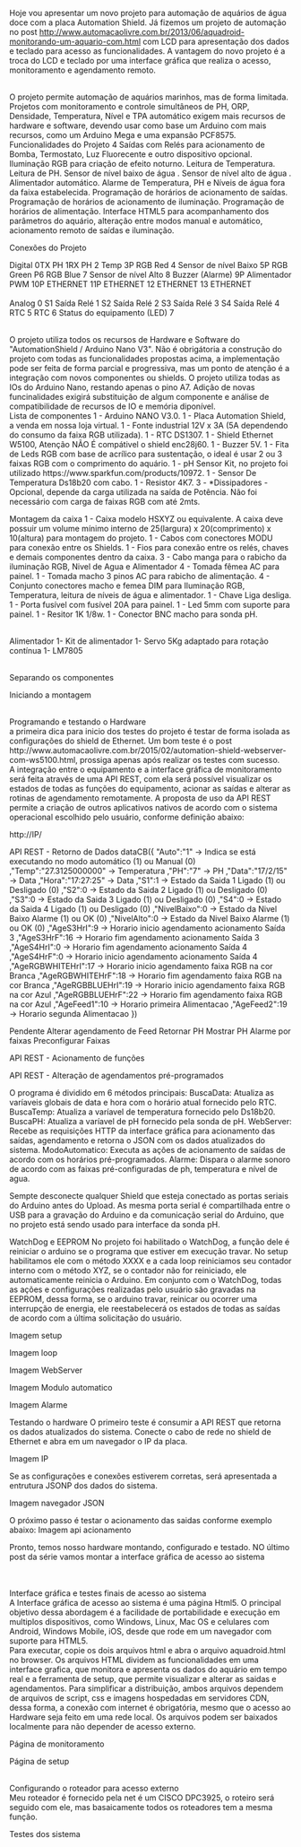 

Hoje vou apresentar um novo projeto para automação de aquários de água doce com a placa Automation Shield. Já fizemos um projeto de automação no post http://www.automacaolivre.com.br/2013/06/aquadroid-monitorando-um-aquario-com.html com LCD para apresentação dos dados e teclado para acesso as funcionalidades. A vantagem do novo projeto é a troca do LCD e teclado por uma interface gráfica que realiza o acesso, monitoramento e agendamento remoto.

<br>
O projeto permite automação de aquários marinhos, mas de forma limitada. Projetos com monitoramento e controle simultâneos de PH, ORP, Densidade, Temperatura, Nível e TPA automático exigem mais recursos de hardware e software, devendo usar como base um Arduino com mais recursos, como um Arduino Mega e uma expansão PCF8575. 

<br>
Funcionalidades do Projeto
4 Saídas com Relés para acionamento de Bomba, Termostato, Luz Fluorecente e outro dispositivo opcional.
Iluminação RGB para criação de efeito noturno.
Leitura de Temperatura.
Leitura de PH.
Sensor de nível baixo de água .
Sensor de nível alto de água .
Alimentador automático.
Alarme de Temperatura, PH e Níveis de água fora da faixa estabelecida.
Programação de horários de acionamento de saídas.
Programação de horários de acionamento de iluminação.
Programação de horários de alimentação.
Interface HTML5 para acompanhamento dos parâmetros do aquário, alteração entre modos manual e automático, acionamento remoto de saídas e iluminação.
<br>

Conexões do Projeto

Digital
0TX        PH
1RX        PH
2          Temp
3P         RGB Red
4          Sensor de nível Baixo
5P         RGB Green
P6         RGB Blue
7          Sensor de nível Alto
8          Buzzer (Alarme)
9P         Alimentador PWM
10P        ETHERNET
11P        ETHERNET
12         ETHERNET
13         ETHERNET                         
<br>
Analog
0          S1 Saída Relé
1          S2 Saída Relé
2          S3 Saída Relé
3          S4 Saída Relé
4          RTC
5          RTC
6          Status do equipamento (LED)
7             

<br>
O projeto utiliza todos os recursos de Hardware e Software do "AutomationShield / Arduino Nano V3". Não é obrigátoria a construção do projeto com todas as funcionalidades propostas acima, a implementação pode ser feita de forma parcial e progressiva, mas um ponto de atenção é a integração com novos componentes ou shields. O projeto utiliza todas as IOs do Arduino Nano, restando apenas o pino A7. Adição de novas funcinalidades exigirá substituição de algum componente e análise de compatibilidade de recursos de IO e memória diponível.

<br>
Lista de componentes 
1 - Arduino NANO V3.0.
1 - Placa Automation Shield, a venda em nossa loja virtual.
1 - Fonte industrial 12V x 3A (5A dependendo do consumo da faixa RGB utilizada).
1 - RTC DS1307.
1 - Shield Ethernet W5100, Atenção NÃO É compátivel o shield enc28j60.
1 - Buzzer 5V.
1 - Fita de Leds RGB com base de acrílico para sustentação, o ideal é usar 2 ou 3 faixas RGB com o comprimento do aquário. 
1 - pH Sensor Kit, no projeto foi utilizado https://www.sparkfun.com/products/10972.
1 - Sensor De Temperatura Ds18b20 com cabo.
1 - Resistor 4K7.
3 - *Dissipadores  - Opcional, depende da carga utilizada na saída de Potência. Não foi necessário com carga de faixas RGB com até 2mts.

Montagem da caixa
1 - Caixa modelo HSXYZ ou equivalente. A caixa deve possuir um volume mínimo interno de 25(largura) x 20(comprimento) x 10(altura) para montagem do projeto.
1 - Cabos com conectores MODU para conexão entre os Shields.
1 - Fios para conexão entre os relés, chaves e demais componentes dentro da caixa.
3 - Cabo manga para o rabicho da iluminação RGB, Nivel de Agua e Alimentador
4 - Tomada fêmea AC para painel.
1 - Tomada macho 3 pinos AC para rabicho de alimentação.
4 - Conjunto conectores macho e femea DIM para Iluminação RGB, Temperatura, leitura de níveis de água e alimentador.
1 - Chave Liga desliga.
1 - Porta fusível com fusível 20A para painel.
1 - Led 5mm com suporte para painel.
1 - Resitor 1K 1/8w.
1 - Conector BNC macho para sonda pH. 

<br>
Alimentador
1- Kit de alimentador
1- Servo 5Kg adaptado para rotação contínua
1- LM7805 
<br>

<br>

Separando os componentes




Iniciando a montagem






<br>
Programando e testando o Hardware
<br>
a primeira dica para inicio dos testes do projeto é testar de forma isolada as configurações do shield de Ethernet. Um bom teste é o post http://www.automacaolivre.com.br/2015/02/automation-shield-webserver-com-ws5100.html, prossiga apenas após realizar os testes com sucesso.


<br>
A integração entre o equipamento e a interface gráfica de monitoramento será feita através de uma API REST, com ela será possível visualizar os estados de todas as funções do equipamento, acionar as saídas e alterar as rotinas de agendamento remotamente. A proposta de uso da API REST permite a criação de outros aplicativos nativos de acordo com o sistema operacional escolhido pelo usuário, conforme definição abaixo:

http://IP/

API REST - Retorno de Dados
dataCB({
"Auto":"1"   			-> Indica se está executando no modo automático (1) ou Manual (0)
,"Temp":"27.3125000000" -> Temperatura
,"PH":"7" 				-> PH
,"Data":"17/2/15"		-> Data
,"Hora":"17:27:25"		-> Data
,"S1":1					-> Estado da Saida 1  Ligado (1) ou Desligado (0)
,"S2":0					-> Estado da Saida 2  Ligado (1) ou Desligado (0)
,"S3":0					-> Estado da Saida 3  Ligado (1) ou Desligado (0)
,"S4":0					-> Estado da Saida 4  Ligado (1) ou Desligado (0)
,"NivelBaixo":0 		-> Estado da Nivel Baixo Alarme (1) ou OK (0)
,"NivelAlto":0 			-> Estado da Nivel Baixo Alarme (1) ou OK (0)
,"AgeS3HrI":9 			-> Horario inicio agendamento acionamento Saída 3
,"AgeS3HrF":16 			-> Horario fim agendamento acionamento Saída 3
,"AgeS4HrI":0 			-> Horario fim agendamento acionamento Saída 4
,"AgeS4HrF":0 			-> Horario inicio agendamento acionamento Saída 4
,"AgeRGBWHITEHrI":17 	-> Horario inicio agendamento faixa RGB na cor Branca
,"AgeRGBWHITEHrF":18 	-> Horario fim agendamento faixa RGB na cor Branca
,"AgeRGBBLUEHrI":19 	-> Horario inicio agendamento faixa RGB na cor Azul
,"AgeRGBBLUEHrF":22 	-> Horario fim agendamento faixa RGB na cor Azul
,"AgeFeed1":10 			-> Horario primeira Alimentacao
,"AgeFeed2":19 			-> Horario segunda Alimentacao
})

Pendente
Alterar agendamento de Feed
Retornar PH
Mostrar PH
Alarme por faixas
Preconfigurar Faixas


API REST - Acionamento de funções




API REST - Alteração de agendamentos pré-programados



O programa é dividido em 6 métodos principais:
BuscaData: Atualiza as varíaveis globais de data e hora com o horário atual fornecido pelo RTC.
BuscaTemp: Atualiza a varíavel de temperatura fornecido pelo Ds18b20.
BuscaPH:  Atualiza a varíavel de pH fornecido pela sonda de pH.
WebServer: Recebe as requisições HTTP da interface gráfica para acionamento das saídas, agendamento e retorna o JSON com os dados atualizados do sistema.
ModoAutomatico: Executa as ações de acionamento de saídas de acordo com os horários pré-programados.
Alarme: Dispara o alarme sonoro de acordo com as faixas pré-configuradas de ph, temperatura e nível de agua.


Sempte desconecte qualquer Shield que esteja conectado as portas seriais do Arduino antes do Upload. As mesma porta serial é compartilhada entre o USB para a gravação do Arduino e da comunicação serial do Arduino, que no projeto está sendo usado para interface da sonda pH.

WatchDog e EEPROM
No projeto foi habilitado o WatchDog, a função dele é reiniciar o arduino se o programa que estiver em execução travar. No setup habilitamos ele com o método XXXX e a cada loop reiniciamos seu contador interno com o método XYZ, se o contador não for reiniciado, ele automaticamente reinicia o Arduino. Em conjunto com o WatchDog, todas as ações e configurações realizadas pelo usuário são gravadas na EEPROM, dessa forma, se o arduino travar, reinicar ou ocorrer uma interrupção de energia, ele reestabelecerá os estados de todas as saídas de acordo com a última solicitação do usuário. 
 
Imagem setup


Imagem loop


Imagem WebServer

Imagem Modulo automatico

Imagem Alarme



Testando o hardware
O primeiro teste é consumir a API REST que retorna os dados atualizados do sistema. Conecte o cabo de rede no shield de Ethernet e abra em um navegador o IP da placa.

Imagem IP

Se as configurações e conexões estiverem corretas, será apresentada a entrutura JSONP dos dados do sistema.

Imagem navegador JSON



O próximo passo é testar o acionamento das saidas conforme exemplo abaixo:
Imagem api acionamento


Pronto, temos nosso hardware montando, configurado e testado. NO último post da série vamos montar a interface gráfica de acesso ao sistema



<br>



<br>
Interface gráfica e testes finais de acesso ao sistema
<br>
A Interface gráfica de acesso ao sistema é uma página Html5. O principal objetivo dessa abordagem é a facilidade de portabilidade e execução em multiplos dispositivos, como Windows, Linux, Mac OS e celulares com Android, Windows Mobile, iOS, desde que rode em um navegador com suporte para HTML5.

<br>
Para executar, copie os dois arquivos html e abra o arquivo aquadroid.html no browser. Os arquivos HTML dividem as funcionalidades em uma interface grafica, que monitora e apresenta os dados do aquário em tempo real e a ferramenta de setup, que permite visualizar e alterar as saidas e agendamentos. Para simplificar a distribuição, ambos arquivos dependem de arquivos de script, css e imagens hospedadas em servidores CDN, dessa forma, a conexão com internet é obrigatória, mesmo que o acesso ao Hardware seja feito em uma rede local. Os arquivos podem ser baixados localmente para não depender de acesso externo.
<br>

Página de monitoramento





Página de setup



<br>
Configurando o roteador para acesso externo
<br>
Meu roteador é fornecido pela net é um CISCO DPC3925, o roteiro será seguido com ele, mas basaicamente todos os roteadores tem a mesma função.


Testes dos sistema
